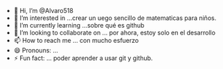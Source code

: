 - 👋 Hi, I’m @Alvaro518
- 👀 I’m interested in ...crear un uego sencillo de matematicas para niños.
- 🌱 I’m currently learning ...sobre qué es github
- 💞️ I’m looking to collaborate on ... por ahora, estoy solo en el desarrollo
- 📫 How to reach me ... con mucho esfuerzo
- 😄 Pronouns: ...
- ⚡ Fun fact: ... poder aprender a usar git y github.

<!---
Alvaro518/Alvaro518 is a ✨ special ✨ repository because its `README.md` (this file) appears on your GitHub profile.
You can click the Preview link to take a look at your changes.
--->
